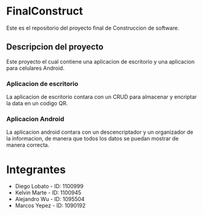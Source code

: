 # FinalConstruct
Este es el repositorio del proyecto final de Construccion de software. 

## Descripcion del proyecto

Este proyecto el cual contiene una aplicacion de escritorio y una aplicacion para celulares Android.

### Aplicacion de escritorio

La aplicacion de escritorio contara con un CRUD para almacenar y encriptar la data en un  codigo QR. 

### Aplicacion Android

La aplicacion android contara con un descencriptador y un organizador de la informacion, de manera que todos los datos se puedan mostrar de manera correcta. 


# Integrantes

- Diego Lobato - ID: 1100999
- Kelvin Marte - ID: 1100945
- Alejandro Wu - ID: 1095504
- Marcos Yepez - ID: 1090192


